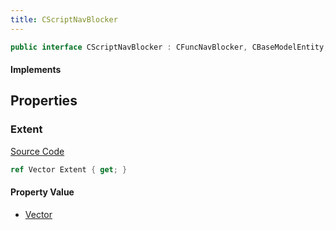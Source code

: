```yaml
---
title: CScriptNavBlocker
---
```


```csharp
public interface CScriptNavBlocker : CFuncNavBlocker, CBaseModelEntity, CBaseEntity, CEntityInstance, ISchemaClass<CEntityInstance>, ISchemaClass<CBaseEntity>, ISchemaClass<CBaseModelEntity>, ISchemaClass<CFuncNavBlocker>, ISchemaClass<CScriptNavBlocker>, ISchemaField, ISchemaClass, INativeHandle
```

#### Implements

## Properties

### Extent

[Source Code](https://github.com/swiftly-solution/swiftlys2/blob/main/managed/src/SwiftlyS2.Generated/Schemas/Interfaces/CScriptNavBlocker.cs#L17)

```csharp
ref Vector Extent { get; }
```

#### Property Value

- [Vector](/docs/api/shared/natives/vector)

